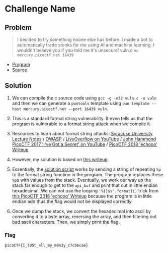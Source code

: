 # Challenge Name

## Problem

> I decided to try something noone else has before. I made a bot to automatically trade stonks for me using AI and machine learning. I wouldn't believe you if you told me it's unsecure! vuln.c `nc mercury.picoctf.net 16439`

* [Program](./vuln)
* [Source](./vuln.c)

## Solution

1. We can compile the c source code using `gcc -g -m32 vuln.c -o vuln` and then we can generate a `pwntools` template using `pwn template --host mercury.picoctf.net --port 16439 vuln`.

2. This is a standard format string vulnerability. It even tells us that the program is vulnerable to a format string attack when we compile it.

3. Resources to learn about format string attacks: [Syracuse University Lecture Notes](https://web.ecs.syr.edu/~wedu/Teaching/cis643/LectureNotes_New/Format_String.pdf) / [OWASP](https://owasp.org/www-community/attacks/Format_string_attack) / [LiveOverflow on YouTube](https://www.youtube.com/watch?v=0WvrSfcdq1I) / [John Hammond PicoCTF 2017 'I've Got a Secret' on YouTube](https://www.youtube.com/watch?v=rkoP2mtwFNI) / [PicoCTF 2018 'echooo' Writeup](https://tcode2k16.github.io/blog/posts/picoctf-2018-writeup/binary-exploitation/#echooo)

4. However, my solution is based on [this writeup](https://github.com/shiltemann/CTF-writeups-public/tree/master/PicoCTF_2018#binary-exploitation-300-echooo).

5. Essentially, the [solution script](./script) works by sending a string of repeating `%p` to the format string function in the program. The program replaces these `%p`s with values from the stack. Eventually, we work our way up the stack far enough to get to the `api_buf` and print that out in little endian hexadecimal. We can not use the looping `'%{}$s'.format(i)` trick from [this PicoCTF 2018 'echooo' Writeup](https://tcode2k16.github.io/blog/posts/picoctf-2018-writeup/binary-exploitation/#echooo) because the program is in little endian adn thus the flag would not be displayed correctly.

6. Once we dump the stack, we convert the hexadecimal into ascii by converting it to a byte array, reversing the array, and then filtering out bad ascii characters. Then, we simply print the flag.

### Flag

`picoCTF{I_l05t_4ll_my_m0n3y_c7cb6cae}`
